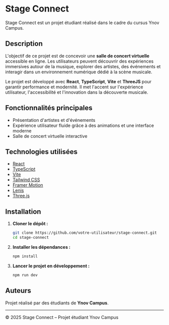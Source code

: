 # Stage Connect

Stage Connect est un projet étudiant réalisé dans le cadre du cursus Ynov Campus.

## Description

L'objectif de ce projet est de concevoir une **salle de concert virtuelle** accessible en ligne. Les utilisateurs peuvent découvrir des expériences immersives autour de la musique, explorer des artistes, des événements et interagir dans un environnement numérique dédié à la scène musicale.

Le projet est développé avec **React**, **TypeScript**, **Vite** et **ThreeJS** pour garantir performance et modernité. Il met l'accent sur l'expérience utilisateur, l'accessibilité et l'innovation dans la découverte musicale.

## Fonctionnalités principales

- Présentation d'artistes et d'événements
- Expérience utilisateur fluide grâce à des animations et une interface moderne
- Salle de concert virtuelle interactive

## Technologies utilisées

- [React](https://react.dev/)
- [TypeScript](https://www.typescriptlang.org/)
- [Vite](https://vitejs.dev/)
- [Tailwind CSS](https://tailwindcss.com/)
- [Framer Motion](https://www.framer.com/motion/)
- [Lenis](https://github.com/studio-freight/lenis)
- [Three.js](https://threejs.org/)

## Installation

1. **Cloner le dépôt :**

   ```bash
   git clone https://github.com/votre-utilisateur/stage-connect.git
   cd stage-connect
   ```

2. **Installer les dépendances :**

   ```bash
   npm install
   ```

3. **Lancer le projet en développement :**
   ```bash
   npm run dev
   ```

## Auteurs

Projet réalisé par des étudiants de **Ynov Campus**.

---

© 2025 Stage Connect – Projet étudiant Ynov Campus
